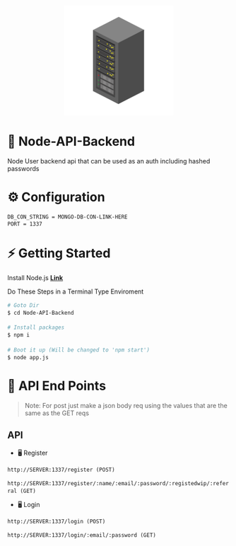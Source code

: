 <p align="center">
  <img width="248" height="248" src="https://raw.githubusercontent.com/0xWarning/Node-API-Backend/main/icon.png">
</p>

# 🍺 Node-API-Backend

Node User backend api that can be used as an auth including hashed passwords

# ⚙️ Configuration

```dotenv
DB_CON_STRING = MONGO-DB-CON-LINK-HERE
PORT = 1337
```

# ⚡ Getting Started

Install Node.js **[Link](https://nodejs.org/en/download/)**

Do These Steps in a Terminal Type Enviroment

```bash
# Goto Dir
$ cd Node-API-Backend

# Install packages
$ npm i

# Boot it up (Will be changed to 'npm start')
$ node app.js

```

# 📜 API End Points

> Note: For post just make a json body req using the values that are the same as the GET reqs

## API

- 🖥️ Register

`http://SERVER:1337/register (POST)`

`http://SERVER:1337/register/:name/:email/:password/:registedwip/:referral (GET)`

- 🖥️ Login

`http://SERVER:1337/login (POST)`

`http://SERVER:1337/login/:email/:password (GET)`


